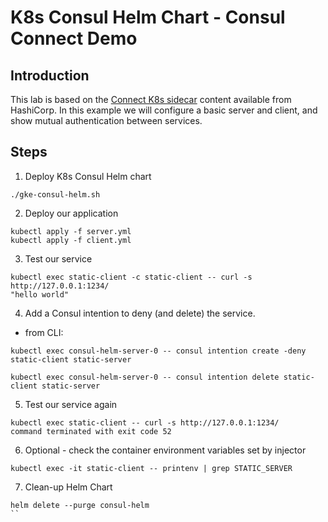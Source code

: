 # K8s Consul Helm Chart - Consul Connect Demo

## Introduction
This lab is based on the [Connect K8s sidecar](https://www.consul.io/docs/platform/k8s/connect.html) content available from HashiCorp. In this example we will configure a basic server and client, and show mutual authentication between services. 

## Steps
1. Deploy K8s Consul Helm chart

```
./gke-consul-helm.sh
```

2. Deploy our application

```
kubectl apply -f server.yml
kubectl apply -f client.yml
```

3. Test our service

```
kubectl exec static-client -c static-client -- curl -s http://127.0.0.1:1234/
"hello world"
```

4. Add a Consul intention to deny (and delete) the service. 

* from CLI:
```
kubectl exec consul-helm-server-0 -- consul intention create -deny static-client static-server
```
```
kubectl exec consul-helm-server-0 -- consul intention delete static-client static-server
```

5. Test our service again

```
kubectl exec static-client -- curl -s http://127.0.0.1:1234/
command terminated with exit code 52
```

6. Optional - check the container environment variables set by injector

```
kubectl exec -it static-client -- printenv | grep STATIC_SERVER
```

7. Clean-up Helm Chart

```
helm delete --purge consul-helm
``
